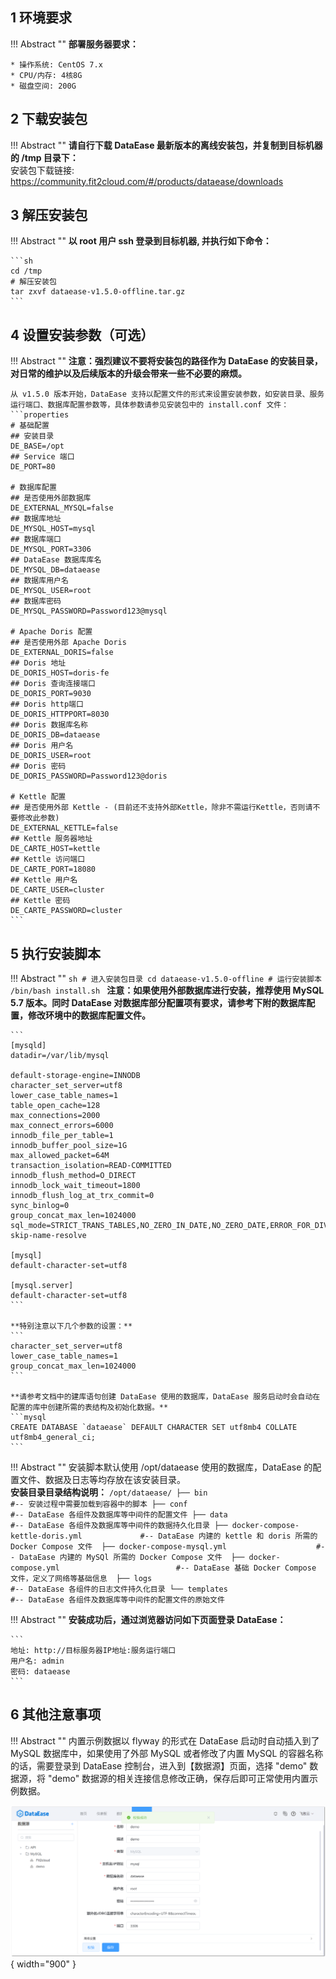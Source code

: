 ## 1 环境要求

!!! Abstract ""
    **部署服务器要求：**

    * 操作系统: CentOS 7.x
    * CPU/内存: 4核8G
    * 磁盘空间: 200G

## 2 下载安装包

!!! Abstract ""
    **请自行下载 DataEase 最新版本的离线安装包，并复制到目标机器的 /tmp 目录下：**  
    安装包下载链接: https://community.fit2cloud.com/#/products/dataease/downloads

## 3 解压安装包

!!! Abstract ""
    **以 root 用户 ssh 登录到目标机器, 并执行如下命令：**  

    ```sh
    cd /tmp
    # 解压安装包
    tar zxvf dataease-v1.5.0-offline.tar.gz
    ```

## 4 设置安装参数（可选）

!!! Abstract ""
	**注意：强烈建议不要将安装包的路径作为 DataEase 的安装目录，对日常的维护以及后续版本的升级会带来一些不必要的麻烦。**  

    从 v1.5.0 版本开始，DataEase 支持以配置文件的形式来设置安装参数，如安装目录、服务运行端口、数据库配置参数等，具体参数请参见安装包中的 install.conf 文件：
    ```properties
    # 基础配置
    ## 安装目录
    DE_BASE=/opt
    ## Service 端口
    DE_PORT=80
    
    # 数据库配置
    ## 是否使用外部数据库
    DE_EXTERNAL_MYSQL=false
    ## 数据库地址
    DE_MYSQL_HOST=mysql
    ## 数据库端口
    DE_MYSQL_PORT=3306
    ## DataEase 数据库库名
    DE_MYSQL_DB=dataease
    ## 数据库用户名
    DE_MYSQL_USER=root
    ## 数据库密码
    DE_MYSQL_PASSWORD=Password123@mysql
    
    # Apache Doris 配置
    ## 是否使用外部 Apache Doris
    DE_EXTERNAL_DORIS=false
    ## Doris 地址
    DE_DORIS_HOST=doris-fe
    ## Doris 查询连接端口
    DE_DORIS_PORT=9030
    ## Doris http端口
    DE_DORIS_HTTPPORT=8030
    ## Doris 数据库名称
    DE_DORIS_DB=dataease
    ## Doris 用户名
    DE_DORIS_USER=root
    ## Doris 密码
    DE_DORIS_PASSWORD=Password123@doris
    
    # Kettle 配置
    ## 是否使用外部 Kettle - (目前还不支持外部Kettle，除非不需运行Kettle，否则请不要修改此参数)
    DE_EXTERNAL_KETTLE=false
    ## Kettle 服务器地址
    DE_CARTE_HOST=kettle
    ## Kettle 访问端口
    DE_CARTE_PORT=18080
    ## Kettle 用户名
    DE_CARTE_USER=cluster
    ## Kettle 密码
    DE_CARTE_PASSWORD=cluster
    ```

## 5 执行安装脚本

!!! Abstract ""
    ```sh
    # 进入安装包目录
    cd dataease-v1.5.0-offline
    # 运行安装脚本
    /bin/bash install.sh
    ```
    **注意：如果使用外部数据库进行安装，推荐使用 MySQL 5.7 版本。同时 DataEase 对数据库部分配置项有要求，请参考下附的数据库配置，修改环境中的数据库配置文件。**

    ```
    [mysqld]
	datadir=/var/lib/mysql

	default-storage-engine=INNODB
	character_set_server=utf8
	lower_case_table_names=1
	table_open_cache=128
	max_connections=2000
	max_connect_errors=6000
	innodb_file_per_table=1
	innodb_buffer_pool_size=1G
	max_allowed_packet=64M
	transaction_isolation=READ-COMMITTED
	innodb_flush_method=O_DIRECT
	innodb_lock_wait_timeout=1800
	innodb_flush_log_at_trx_commit=0
	sync_binlog=0
	group_concat_max_len=1024000
	sql_mode=STRICT_TRANS_TABLES,NO_ZERO_IN_DATE,NO_ZERO_DATE,ERROR_FOR_DIVISION_BY_ZERO,NO_AUTO_CREATE_USER,NO_ENGINE_SUBSTITUTION
	skip-name-resolve

	[mysql]
	default-character-set=utf8

	[mysql.server]
	default-character-set=utf8
    ```

	**特别注意以下几个参数的设置：**  
	```
	character_set_server=utf8
	lower_case_table_names=1
	group_concat_max_len=1024000
	```

    **请参考文档中的建库语句创建 DataEase 使用的数据库，DataEase 服务启动时会自动在配置的库中创建所需的表结构及初始化数据。**
    ```mysql
    CREATE DATABASE `dataease` DEFAULT CHARACTER SET utf8mb4 COLLATE utf8mb4_general_ci;
    ```

!!! Abstract ""
    安装脚本默认使用 /opt/dataease 使用的数据库，DataEase 的配置文件、数据及日志等均存放在该安装目录。  
    **安装目录目录结构说明：**
    ```
    /opt/dataease/
	├── bin                                         #-- 安装过程中需要加载到容器中的脚本
	├── conf                                        #-- DataEase 各组件及数据库等中间件的配置文件
	├── data                                        #-- DataEase 各组件及数据库等中间件的数据持久化目录
	├── docker-compose-kettle-doris.yml             #-- DataEase 内建的 kettle 和 doris 所需的 Docker Compose 文件 
	├── docker-compose-mysql.yml                    #-- DataEase 内建的 MySQl 所需的 Docker Compose 文件 
	├── docker-compose.yml                          #-- DataEase 基础 Docker Compose 文件，定义了网络等基础信息 
	├── logs                                        #-- DataEase 各组件的日志文件持久化目录
	└── templates                                   #-- DataEase 各组件及数据库等中间件的配置文件的原始文件
    ```

!!! Abstract ""
    **安装成功后，通过浏览器访问如下页面登录 DataEase：**

    ```
    地址: http://目标服务器IP地址:服务运行端口
    用户名: admin
    密码: dataease
    ```

## 6 其他注意事项

!!! Abstract ""
    内置示例数据以 flyway 的形式在 DataEase 启动时自动插入到了 MySQL 数据库中，如果使用了外部 MySQL 或者修改了内置 MySQL 的容器名称的话，需要登录到 DataEase 控制台，进入到【数据源】页面，选择 "demo" 数据源，将 "demo" 数据源的相关连接信息修改正确，保存后即可正常使用内置示例数据。

![modify-demo-dataset](../img/dev_manual/modify-demo-dataset.png){ width="900" }
